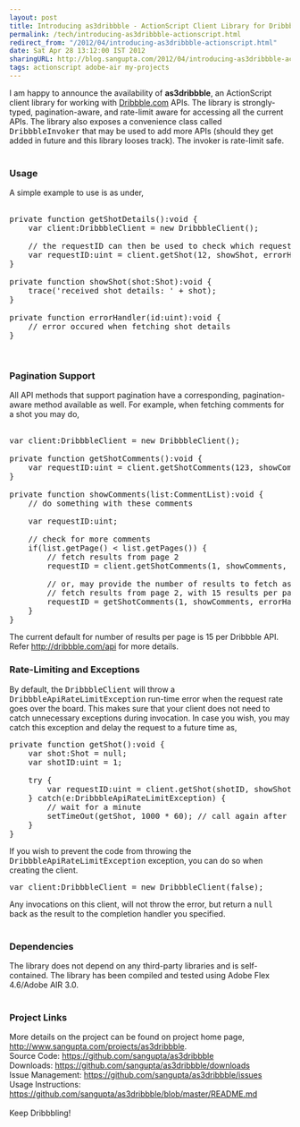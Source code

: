 ```yaml
---
layout: post
title: Introducing as3dribbble - ActionScript Client Library for Dribbble.com
permalink: /tech/introducing-as3dribbble-actionscript.html
redirect_from: "/2012/04/introducing-as3dribbble-actionscript.html"
date: Sat Apr 28 13:12:00 IST 2012
sharingURL: http://blog.sangupta.com/2012/04/introducing-as3dribbble-actionscript.html
tags: actionscript adobe-air my-projects
---
```

<div dir="ltr" style="text-align: left;" trbidi="on">
    I am happy to announce the availability of 
    <b>as3dribbble</b>, an ActionScript client library for working with 
    <a href="http://dribbble.com/">Dribbble.com</a> APIs. The library is strongly-typed, pagination-aware, and rate-limit aware for accessing all the current APIs. The library also exposes a convenience class called 
    <tt>DribbbleInvoker</tt> that may be used to add more APIs (should they get added in future and this library looses track). The invoker is rate-limit safe.
    <br>
    <br>
    <h3>Usage</h3>A simple example to use is as under,
    <br>
    <br>
    <pre class="brush: as3">private function getShotDetails():void {<br>    var client:DribbbleClient = new DribbbleClient();<br><br>    // the requestID can then be used to check which request failed<br>    var requestID:uint = client.getShot(12, showShot, errorHandler);<br>}<br><br>private function showShot(shot:Shot):void {<br>    trace('received shot details: ' + shot);<br>}<br><br>private function errorHandler(id:uint):void {<br>    // error occured when fetching shot details<br>}<br></pre>
    <br>
    <h3>Pagination Support</h3>All API methods that support pagination have a corresponding, pagination-aware method available as well. For example, when fetching comments for a shot you may do,
    <br>
    <br>
    <pre class="brush: as3">var client:DribbbleClient = new DribbbleClient();<br><br>private function getShotComments():void {<br>    var requestID:uint = client.getShotComments(123, showComments, errorHandler);<br>}<br><br>private function showComments(list:CommentList):void {<br>    // do something with these comments<br><br>    var requestID:uint;<br><br>    // check for more comments<br>    if(list.getPage() &lt; list.getPages()) {<br>        // fetch results from page 2<br>        requestID = client.getShotComments(1, showComments, errorHandler, 2);<br><br>        // or, may provide the number of results to fetch as well<br>        // fetch results from page 2, with 15 results per page<br>        requestID = getShotComments(1, showComments, errorHandler, 2, 15);<br>    }<br>}<br></pre>The current default for number of results per page is 15 per Dribbble API. Refer 
    <a href="http://dribbble.com/api">http://dribbble.com/api</a> for more details. 
    <br>
    <h3>Rate-Limiting and Exceptions</h3>By default, the 
    <tt>DribbbleClient</tt> will throw a 
    <tt>DribbbleApiRateLimitException</tt> run-time error when the request rate goes over the board. This makes sure that your client does not need to catch unnecessary exceptions during invocation. In case you wish, you may catch this exception and delay the request to a future time as, 
    <br>
    <pre class="brush: as3">private function getShot():void {<br>    var shot:Shot = null;<br>    var shotID:uint = 1;<br><br>    try {<br>        var requestID:uint = client.getShot(shotID, showShot, errorHandler);<br>    } catch(e:DribbbleApiRateLimitException) {<br>        // wait for a minute<br>        setTimeOut(getShot, 1000 * 60); // call again after a minute<br>    }<br>}<br></pre>If you wish to prevent the code from throwing the 
    <tt>DribbbleApiRateLimitException</tt> exception, you can do so when creating the client. 
    <br>
    <pre class="brush: as3">var client:DribbbleClient = new DribbbleClient(false);<br></pre>Any invocations on this client, will not throw the error, but return a 
    <tt>null</tt> back as the result to the completion handler you specified. 
    <br>
    <br>
    <h3>Dependencies</h3>The library does not depend on any third-party libraries and is self-contained. The library has been compiled and tested using Adobe Flex 4.6/Adobe AIR 3.0. 
    <br>
    <br>
    <h3>Project Links</h3>More details on the project can be found on project home page, 
    <a href="http://www.sangupta.com/projects/as3dribbble">http://www.sangupta.com/projects/as3dribbble</a>.
    <br>Source Code: 
    <a href="https://github.com/sangupta/as3dribbble">https://github.com/sangupta/as3dribbble</a>
    <br>Downloads: 
    <a href="https://github.com/sangupta/as3dribbble/downloads">https://github.com/sangupta/as3dribbble/downloads</a>
    <br>Issue Management: 
    <a href="https://github.com/sangupta/as3dribbble/issues">https://github.com/sangupta/as3dribbble/issues</a> 
    <br>Usage Instructions: 
    <a href="https://github.com/sangupta/as3dribbble/blob/master/README.md">https://github.com/sangupta/as3dribbble/blob/master/README.md</a>
    <br>
    <br>Keep Dribbbling!
</div>
